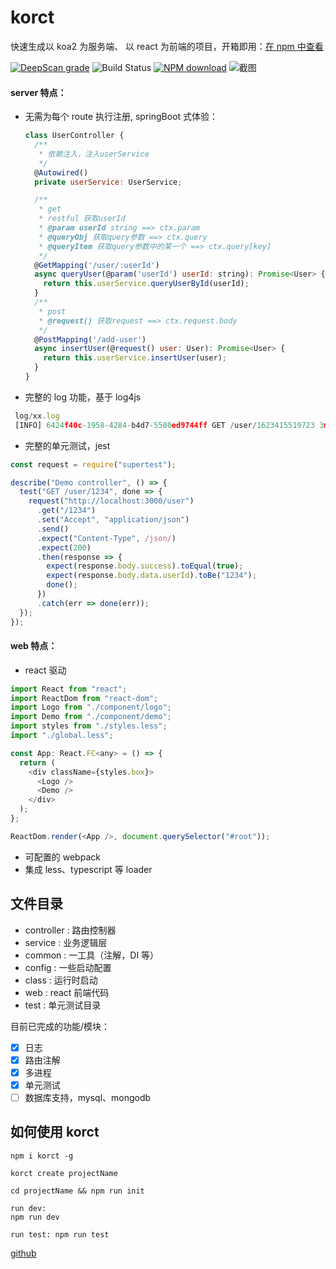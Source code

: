 # korct

快速生成以 koa2 为服务端、 以 react 为前端的项目，开箱即用：<a href="https://www.npmjs.com/package/korct">在 npm 中查看</a>

[![DeepScan grade](https://deepscan.io/api/teams/13594/projects/17523/branches/404425/badge/grade.svg)](https://deepscan.io/dashboard#view=project&tid=13594&pid=17523&bid=404425)
![Build Status](https://travis-ci.org/AdaXH/sites-server-ts.svg?branch=main)
[![NPM download](https://img.shields.io/npm/dt/korct.svg)](https://www.npmjs.com/package/korct)
![截图](https://bucker-for-sae.oss-cn-hangzhou.aliyuncs.com/githubimg/20210609161240.jpg)

#### server 特点：

- 无需为每个 route 执行注册, springBoot 式体验：

  ```js
  class UserController {
    /**
     * 依赖注入，注入userService
     */
    @Autowired()
    private userService: UserService;

    /**
     * get
     * restful 获取userId
     * @param userId string ==> ctx.param
     * @queryObj 获取query参数 ==> ctx.query
     * @queryItem 获取query参数中的某一个 ==> ctx.query[key]
     */
    @GetMapping('/user/:userId')
    async queryUser(@param('userId') userId: string): Promise<User> {
      return this.userService.queryUserById(userId);
    }
    /**
     * post
     * @request() 获取request ==> ctx.request.body
     */
    @PostMapping('/add-user')
    async insertUser(@request() user: User): Promise<User> {
      return this.userService.insertUser(user);
    }
  }
  ```

- 完整的 log 功能，基于 log4js

```js
 log/xx.log
 [INFO] 6424f40c-1958-4284-b4d7-5580ed9744ff GET /user/1623415519723 3ms req: {"userId":"1623415519723"} res: {"errorMessage":null,"errorCode":null,"errorStack":null,"data":{"name":"hello","userId":"1623415519723"},"success":true,"traceId":"6424f40c-1958-4284-b4d7-5580ed9744ff","pid":9580}

```

- 完整的单元测试，jest

```js
const request = require("supertest");

describe("Demo controller", () => {
  test("GET /user/1234", done => {
    request("http://localhost:3000/user")
      .get("/1234")
      .set("Accept", "application/json")
      .send()
      .expect("Content-Type", /json/)
      .expect(200)
      .then(response => {
        expect(response.body.success).toEqual(true);
        expect(response.body.data.userId).toBe("1234");
        done();
      })
      .catch(err => done(err));
  });
});
```

#### web 特点：

- react 驱动

```js
import React from "react";
import ReactDom from "react-dom";
import Logo from "./component/logo";
import Demo from "./component/demo";
import styles from "./styles.less";
import "./global.less";

const App: React.FC<any> = () => {
  return (
    <div className={styles.box}>
      <Logo />
      <Demo />
    </div>
  );
};

ReactDom.render(<App />, document.querySelector("#root"));
```

- 可配置的 webpack
- 集成 less、typescript 等 loader

## 文件目录

- controller : 路由控制器
- service : 业务逻辑层
- common : 一工具（注解，DI 等）
- config : 一些启动配置
- class : 运行时启动
- web : react 前端代码
- test : 单元测试目录

目前已完成的功能/模块：

- [x] 日志
- [x] 路由注解
- [x] 多进程
- [x] 单元测试
- [ ] 数据库支持，mysql、mongodb

## 如何使用 korct

```shell
npm i korct -g

korct create projectName

cd projectName && npm run init

run dev:
npm run dev

run test: npm run test
```

<a href="https://github.com/AdaXH/korct">github</a>
